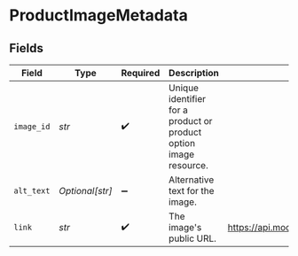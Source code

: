 # ProductImageMetadata


## Fields

| Field                                                             | Type                                                              | Required                                                          | Description                                                       | Example                                                           |
| ----------------------------------------------------------------- | ----------------------------------------------------------------- | ----------------------------------------------------------------- | ----------------------------------------------------------------- | ----------------------------------------------------------------- |
| `image_id`                                                        | *str*                                                             | :heavy_check_mark:                                                | Unique identifier for a product or product option image resource. |                                                                   |
| `alt_text`                                                        | *Optional[str]*                                                   | :heavy_minus_sign:                                                | Alternative text for the image.                                   |                                                                   |
| `link`                                                            | *str*                                                             | :heavy_check_mark:                                                | The image's public URL.                                           | https://api.moov.io/images/q7lKWleAy9fUNhEGezQ1g                  |